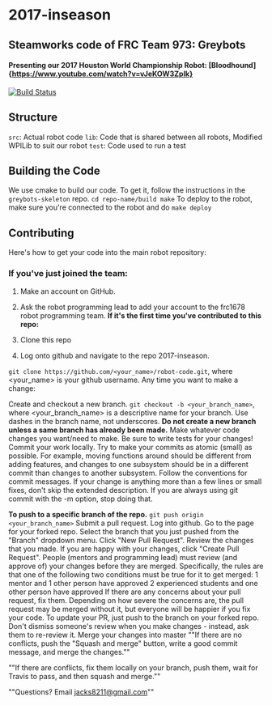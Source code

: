# 2017-inseason
## Steamworks code of FRC Team 973: Greybots
#### Presenting our 2017 Houston World Championship Robot: [Bloodhound] {https://www.youtube.com/watch?v=vJeKOW3ZpIk}

[![Build Status](https://travis-ci.com/Team973/2017-inseason.svg?token=PMQ4h4i9r3eRUJnsCJBt&branch=master)](https://travis-ci.com/Team973/2017-inseason)

## Structure

`src`: Actual robot code
`lib`: Code that is shared between all robots, Modified WPILib to suit our robot
`test`: Code used to run a test

## Building the Code

We use cmake to build our code. To get it, follow the instructions in the `greybots-skeleton` repo.
`cd repo-name/build
make`
To deploy to the robot, make sure you're connected to the robot and do
`make deploy`

## Contributing

Here's how to get your code into the main robot repository:

### If you've just joined the team:
1. Make an account on GitHub.
2. Ask the robot programming lead to add your account to the frc1678 robot programming team.
**If it's the first time you've contributed to this repo:**

3. Clone this repo
4. Log onto github and navigate to the repo 2017-inseason.

`git clone https://github.com/<your_name>/robot-code.git`, where <your_name> is your github username.
Any time you want to make a change:

Create and checkout a new branch.
`git checkout -b <your_branch_name>`, where <your_branch_name> is a descriptive name for your branch. Use dashes in the branch name, not underscores. **Do not create a new branch unless a same branch has already been made.**
Make whatever code changes you want/need to make. Be sure to write tests for your changes!
Commit your work locally.
Try to make your commits as atomic (small) as possible. For example, moving functions around should be different from adding features, and changes to one subsystem should be in a different commit than changes to another subsystem.
Follow the conventions for commit messages.
If your change is anything more than a few lines or small fixes, don't skip the extended description. If you are always using git commit with the -m option, stop doing that.

**To push to a specific branch of the repo.**
`git push origin <your_branch_name>`
Submit a pull request.
Log into github.
Go to the page for your forked repo.
Select the branch that you just pushed from the "Branch" dropdown menu.
Click "New Pull Request".
Review the changes that you made.
If you are happy with your changes, click "Create Pull Request".
People (mentors and programming lead) must review (and approve of) your changes before they are merged.
Specifically, the rules are that one of the following two conditions must be true for it to get merged:
1 mentor and 1 other person have approved
2 experienced students and one other person have approved
If there are any concerns about your pull request, fix them. Depending on how severe the concerns are, the pull request may be merged without it, but everyone will be happier if you fix your code. To update your PR, just push to the branch on your forked repo.
Don't dismiss someone's review when you make changes - instead, ask them to re-review it.
Merge your changes into master
""If there are no conflicts, push the "Squash and merge" button, write a good commit message, and merge the changes.""

""If there are conflicts, fix them locally on your branch, push them, wait for Travis to pass, and then squash and merge.""


""Questions? Email jacks8211@gmail.com""
